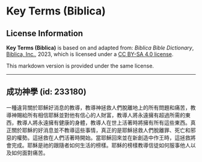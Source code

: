 # Key Terms (Biblica)

## License Information

**Key Terms (Biblica)** is based on and adapted from: _Biblica Bible Dictionary_, [Biblica, Inc.](https://www.biblica.com/), 2023, which is licensed under a [CC BY-SA 4.0 license](https://creativecommons.org/licenses/by-sa/4.0/legalcode.en).

This markdown version is provided under the same license.



--------------------------------

## 成功神學 (id: 233180)

一種違背關於耶穌好消息的教導，教導神拯救人們脫離地上的所有問題和痛苦，教導神賜給所有相信耶穌並對他有信心的人財富，教導人將永遠擁有超過所需的東西，教導人將永遠擁有健康的身體，教導人在世上活著時將擁有所有這些東西。真正關於耶穌的好消息並不教導這些事情，真正的是耶穌拯救人們脫離罪、死亡和邪惡的權勢。這拯救在人們活著時開始。當耶穌回來並在新創造中作王時，這拯救將會完成。耶穌是祂的跟隨者如何生活的榜樣。耶穌的榜樣教導信徒如何服事他人以及如何面對痛苦。


